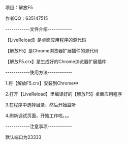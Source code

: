 ﻿

项目：解放F5

作者QQ：635147515



------------文件介绍------------

【LiveReload】是桌面应用程序的源代码

【解放F5】是Chrome浏览器扩展插件的源代码

【解放F5.crx】是生成好的Chrome浏览器扩展插件



------------使用方法------------

1.将【解放F5.crx】安装到Chrome中

2.打开【LiveReload】里编译好的【解放F5】桌面应用程序

3.在程序中选择目录，然后开始监听

4.刷新调试页面，开始工作啦。。。



------------注意事项------------

默认端口为23333